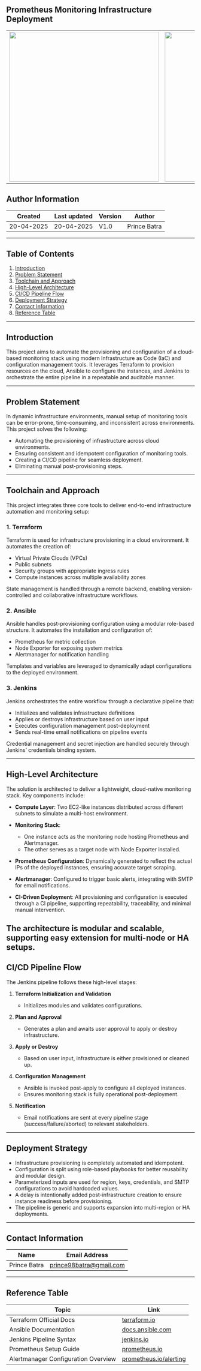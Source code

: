 ## **Prometheus Monitoring Infrastructure Deployment**

<table>
  <tr>
    <td align="center">
      <img src="https://miro.medium.com/v2/resize:fit:720/format:webp/1*Do1Wl_dm7w-wNGUiTQBvuw.png" width="400">
    </td>
    <td align="center">
      <img src="https://miro.medium.com/v2/resize:fit:1400/format:webp/0*-5AvSvpiveVDbIiV.png" width="400">
    </td>
  </tr>
</table>

## **Author Information**

| Created    | Last updated | Version | Author       | 
| ---------- | ------------ | ------- | ------------ | 
| 20-04-2025 | 20-04-2025   | V1.0    | Prince Batra | 

---

## **Table of Contents**

1. [Introduction](#introduction)
2. [Problem Statement](#problem-statement)
3. [Toolchain and Approach](#toolchain-and-approach)
4. [High-Level Architecture](#high-level-architecture)
5. [CI/CD Pipeline Flow](#cicd-pipeline-flow)
6. [Deployment Strategy](#deployment-strategy)
7. [Contact Information](#contact-information)
8. [Reference Table](#reference-table)

---

## **Introduction**

This project aims to automate the provisioning and configuration of a cloud-based monitoring stack using modern Infrastructure as Code (IaC) and configuration management tools. It leverages Terraform to provision resources on the cloud, Ansible to configure the instances, and Jenkins to orchestrate the entire pipeline in a repeatable and auditable manner.

---

## **Problem Statement**

In dynamic infrastructure environments, manual setup of monitoring tools can be error-prone, time-consuming, and inconsistent across environments. This project solves the following:

* Automating the provisioning of infrastructure across cloud environments.
* Ensuring consistent and idempotent configuration of monitoring tools.
* Creating a CI/CD pipeline for seamless deployment.
* Eliminating manual post-provisioning steps.

---

## **Toolchain and Approach**

This project integrates three core tools to deliver end-to-end infrastructure automation and monitoring setup:

### 1. **Terraform**

Terraform is used for infrastructure provisioning in a cloud environment. It automates the creation of:

* Virtual Private Clouds (VPCs)
* Public subnets
* Security groups with appropriate ingress rules
* Compute instances across multiple availability zones

State management is handled through a remote backend, enabling version-controlled and collaborative infrastructure workflows.

### 2. **Ansible**

Ansible handles post-provisioning configuration using a modular role-based structure. It automates the installation and configuration of:

* Prometheus for metric collection
* Node Exporter for exposing system metrics
* Alertmanager for notification handling

Templates and variables are leveraged to dynamically adapt configurations to the deployed environment.

### 3. **Jenkins**

Jenkins orchestrates the entire workflow through a declarative pipeline that:

* Initializes and validates infrastructure definitions
* Applies or destroys infrastructure based on user input
* Executes configuration management post-deployment
* Sends real-time email notifications on pipeline events

Credential management and secret injection are handled securely through Jenkins’ credentials binding system.

---

## **High-Level Architecture**

The solution is architected to deliver a lightweight, cloud-native monitoring stack. Key components include:

* **Compute Layer**: Two EC2-like instances distributed across different subnets to simulate a multi-host environment.
* **Monitoring Stack**:

  * One instance acts as the monitoring node hosting Prometheus and Alertmanager.
  * The other serves as a target node with Node Exporter installed.
* **Prometheus Configuration**: Dynamically generated to reflect the actual IPs of the deployed instances, ensuring accurate target scraping.
* **Alertmanager**: Configured to trigger basic alerts, integrating with SMTP for email notifications.
* **CI-Driven Deployment**: All provisioning and configuration is executed through a CI pipeline, supporting repeatability, traceability, and minimal manual intervention.

The architecture is modular and scalable, supporting easy extension for multi-node or HA setups.
---

## **CI/CD Pipeline Flow**

The Jenkins pipeline follows these high-level stages:

1. **Terraform Initialization and Validation**

   * Initializes modules and validates configurations.

2. **Plan and Approval**

   * Generates a plan and awaits user approval to apply or destroy infrastructure.

3. **Apply or Destroy**

   * Based on user input, infrastructure is either provisioned or cleaned up.

4. **Configuration Management**

   * Ansible is invoked post-apply to configure all deployed instances.
   * Ensures monitoring stack is fully operational post-deployment.

5. **Notification**

   * Email notifications are sent at every pipeline stage (success/failure/aborted) to relevant stakeholders.

---

## **Deployment Strategy**

* Infrastructure provisioning is completely automated and idempotent.
* Configuration is split using role-based playbooks for better reusability and modular design.
* Parameterized inputs are used for region, keys, credentials, and SMTP configurations to avoid hardcoded values.
* A delay is intentionally added post-infrastructure creation to ensure instance readiness before provisioning.
* The pipeline is generic and supports expansion into multi-region or HA deployments.

---

## **Contact Information**

| Name         | Email Address                                                                   |
| ------------ | ------------------------------------------------------------------------------- |
| Prince Batra | [prince98batra@gmail.com](mailto:prince98batra@gmail.com) |

---

## **Reference Table**

| Topic                               | Link                                                                           |
| ----------------------------------- | ------------------------------------------------------------------------------ |
| Terraform Official Docs             | [terraform.io](https://www.terraform.io/docs)                                  |
| Ansible Documentation               | [docs.ansible.com](https://docs.ansible.com/)                                  |
| Jenkins Pipeline Syntax             | [jenkins.io](https://www.jenkins.io/doc/book/pipeline/syntax/)                 |
| Prometheus Setup Guide              | [prometheus.io](https://prometheus.io/docs/prometheus/latest/getting_started/) |
| Alertmanager Configuration Overview | [prometheus.io/alerting](https://prometheus.io/docs/alerting/latest/alertmanager/)      |

